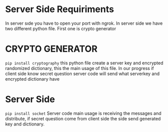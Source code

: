 # Server Side Requiriments 
In server sıde you have to open your port with ngrok.
In server side we have two different python file.
First one is crypto generator

# CRYPTO GENERATOR
```pip install cryptography```
this python file create a server key and encrypted randomized dictionary, this the main usage of this file.
In our progress if client side know secret question server code will send what serverkey and encrypted dictionary have

# Server Side
```pip install socket```
Server code main usage is receiving the messages and distribute, if secret question come from client side the side send generated key and dictionary.
